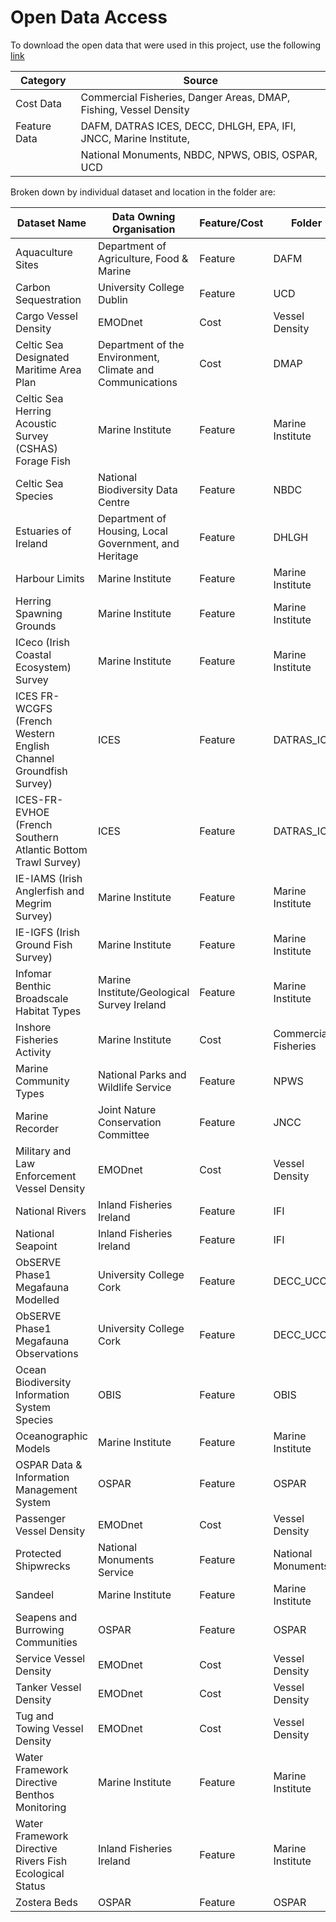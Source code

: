 # Open Data Access
To download the open data that were used in this project, use the following [link](https://data.marine.ie/data/celtic_sea_sensitivity_study.zip)

| Category | Source                                                                 |
|----------|------------------------------------------------------------------------|
| Cost Data    | Commercial Fisheries, Danger Areas, DMAP, Fishing, Vessel Density      |
| Feature Data | DAFM, DATRAS ICES, DECC, DHLGH, EPA, IFI, JNCC, Marine Institute,      |
|          | National Monuments, NBDC, NPWS, OBIS, OSPAR, UCD                       |

Broken down by individual dataset and location in the folder are:

| Dataset Name                                        | Data Owning Organisation                                    | Feature/Cost | Folder                |
|-----------------------------------------------------|-------------------------------------------------------------|--------------|-----------------------|
| Aquaculture Sites                                   | Department of Agriculture, Food & Marine                    | Feature      | DAFM                  |
| Carbon Sequestration                                | University College Dublin                                   | Feature      | UCD                   |
| Cargo Vessel Density                                | EMODnet                                                     | Cost         | Vessel Density        |
| Celtic Sea Designated Maritime Area Plan            | Department of the Environment, Climate and Communications   | Cost         | DMAP                  |
| Celtic Sea Herring Acoustic Survey (CSHAS) Forage Fish | Marine Institute                                           | Feature      | Marine Institute      |
| Celtic Sea Species                                  | National Biodiversity Data Centre                           | Feature      | NBDC                  |
| Estuaries of Ireland                                | Department of Housing, Local Government, and Heritage       | Feature      | DHLGH                 |
| Harbour Limits                                      | Marine Institute                                            | Feature      | Marine Institute      |
| Herring Spawning Grounds                            | Marine Institute                                            | Feature      | Marine Institute      |
| ICeco (Irish Coastal Ecosystem) Survey              | Marine Institute                                            | Feature      | Marine Institute      |
| ICES FR-WCGFS (French Western English Channel Groundfish Survey) | ICES                                                    | Feature      | DATRAS_ICES           |
| ICES-FR-EVHOE (French Southern Atlantic Bottom Trawl Survey) | ICES                                                   | Feature      | DATRAS_ICES           |
| IE-IAMS (Irish Anglerfish and Megrim Survey)        | Marine Institute                                           | Feature      | Marine Institute      |
| IE-IGFS (Irish Ground Fish Survey)                  | Marine Institute                                           | Feature      | Marine Institute      |
| Infomar Benthic Broadscale Habitat Types            | Marine Institute/Geological Survey Ireland                  | Feature      | Marine Institute      |
| Inshore Fisheries Activity                          | Marine Institute                                           | Cost         | Commercial Fisheries  |
| Marine Community Types                              | National Parks and Wildlife Service                         | Feature      | NPWS                  |
| Marine Recorder                                     | Joint Nature Conservation Committee                        | Feature      | JNCC                  |
| Military and Law Enforcement Vessel Density         | EMODnet                                                    | Cost         | Vessel Density        |
| National Rivers                                     | Inland Fisheries Ireland                                   | Feature      | IFI                   |
| National Seapoint                                   | Inland Fisheries Ireland                                   | Feature      | IFI                   |
| ObSERVE Phase1 Megafauna Modelled                   | University College Cork                                    | Feature      | DECC_UCC              |
| ObSERVE Phase1 Megafauna Observations               | University College Cork                                    | Feature      | DECC_UCC              |
| Ocean Biodiversity Information System Species       | OBIS                                                       | Feature      | OBIS                  |
| Oceanographic Models                                | Marine Institute                                           | Feature      | Marine Institute      |
| OSPAR Data & Information Management System          | OSPAR                                                      | Feature      | OSPAR                 |
| Passenger Vessel Density                            | EMODnet                                                    | Cost         | Vessel Density        |
| Protected Shipwrecks                                | National Monuments Service                                 | Feature      | National Monuments    |
| Sandeel                                             | Marine Institute                                           | Feature      | Marine Institute      |
| Seapens and Burrowing Communities                   | OSPAR                                                      | Feature      | OSPAR                 |
| Service Vessel Density                              | EMODnet                                                    | Cost         | Vessel Density        |
| Tanker Vessel Density                               | EMODnet                                                    | Cost         | Vessel Density        |
| Tug and Towing Vessel Density                       | EMODnet                                                    | Cost         | Vessel Density        |
| Water Framework Directive Benthos Monitoring        | Marine Institute                                           | Feature      | Marine Institute      |
| Water Framework Directive Rivers Fish Ecological Status | Inland Fisheries Ireland                                  | Feature      | Marine Institute      |
| Zostera Beds                                        | OSPAR                                                      | Feature      | OSPAR                 |
